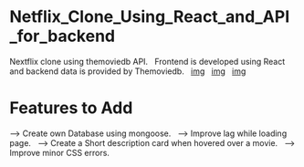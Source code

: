 # Netflix_Clone_Using_React_and_API_for_backend
Nextflix clone using themoviedb API. 
&nbsp;
Frontend is developed using React and backend data is provided by Themoviedb.
&nbsp;
[img](./images/img_1.png)
&nbsp;
[img](./images/img_2.png)
&nbsp;
[img](./images/img_3.png)
&nbsp;

# Features to Add
--> Create own Database using mongoose.
&nbsp;
--> Improve lag while loading page.
&nbsp;
--> Create a Short description card when hovered over a movie.
&nbsp;
--> Improve minor CSS errors.